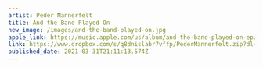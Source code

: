 ```yaml
---
artist: Peder Mannerfelt
title: And the Band Played On
new_image: /images/and-the-band-played-on.jpg
apple_link: https://music.apple.com/us/album/and-the-band-played-on-ep/1558187013
link: https://www.dropbox.com/s/q8dnislabr7vffp/PederMannerfelt.zip?dl=1
published_date: 2021-03-31T21:11:13.574Z
---
```

